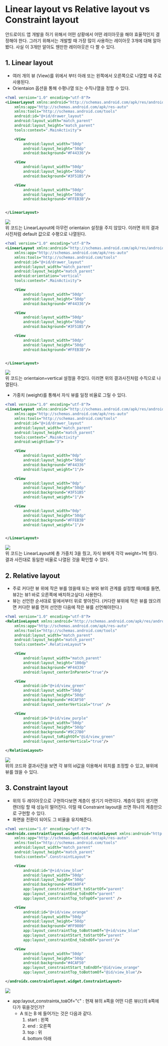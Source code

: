 # Linear layout vs Relative layout vs Constraint layout

안드로이드 앱 개발을 하기 위해서 어떤 상황에서 어떤 레이아웃을 해야 효율적인지 결정해야 한다. 그러기 위해서는 개발할 때 가장 많이 사용하는 레이아웃 3개에 대해 알아봤다. 사실 이 3개만 알아도 웬만한 레이아웃은 다 짤 수 있다.

## 1. Linear layout

- 여러 개의 뷰 (View)를 위에서 부터 아래 또는 왼쪽에서 오른쪽으로 나열할 때 주로 사용된다.
- Orientaion 옵션을 통해 수평나열 또는 수직나열을 정할 수 있다.

```xml
<?xml version="1.0" encoding="utf-8"?>
<LinearLayout xmlns:android="http://schemas.android.com/apk/res/android"
    xmlns:app="http://schemas.android.com/apk/res-auto"
    xmlns:tools="http://schemas.android.com/tools"
    android:id="@+id/drawer_layout"
    android:layout_width="match_parent"
    android:layout_height="match_parent"
    tools:context=".MainActivity">

    <View
        android:layout_width="50dp"
        android:layout_height="50dp"
        android:background="#F44336"/>

    <View
        android:layout_width="50dp"
        android:layout_height="50dp"
        android:background="#3F51B5"/>

    <View
        android:layout_width="50dp"
        android:layout_height="50dp"
        android:background="#FFEB3B"/>


</LinearLayout>
```

![](./images/linearOrientationHorizontal.PNG)  
위 코드는 LinearLayout에 아무런 orientaion 설정을 주지 않았다. 이러면 위의 결과사진처럼 default 값으로 수평으로 나열된다.

```xml
<?xml version="1.0" encoding="utf-8"?>
<LinearLayout xmlns:android="http://schemas.android.com/apk/res/android"
    xmlns:app="http://schemas.android.com/apk/res-auto"
    xmlns:tools="http://schemas.android.com/tools"
    android:id="@+id/drawer_layout"
    android:layout_width="match_parent"
    android:layout_height="match_parent"
    android:orientation="vertical"
    tools:context=".MainActivity">

    <View
        android:layout_width="50dp"
        android:layout_height="50dp"
        android:background="#F44336"/>

    <View
        android:layout_width="50dp"
        android:layout_height="50dp"
        android:background="#3F51B5"/>

    <View
        android:layout_width="50dp"
        android:layout_height="50dp"
        android:background="#FFEB3B"/>


</LinearLayout>
```

![](./images/linearOrientationVertical.PNG)  
위 코드는 orientaion=vertical 설정을 주었다. 이러면 위의 결과사진처럼 수직으로 나열된다.

- 가중치 (weight)를 통해서 자식 뷰를 일정 비율로 그릴 수 있다.

```xml
<?xml version="1.0" encoding="utf-8"?>
<LinearLayout xmlns:android="http://schemas.android.com/apk/res/android"
    xmlns:app="http://schemas.android.com/apk/res-auto"
    xmlns:tools="http://schemas.android.com/tools"
    android:id="@+id/drawer_layout"
    android:layout_width="match_parent"
    android:layout_height="match_parent"
    tools:context=".MainActivity"
    android:weightSum="3">

    <View
        android:layout_width="0dp"
        android:layout_height="50dp"
        android:background="#F44336"
        android:layout_weight="1"/>

    <View
        android:layout_width="0dp"
        android:layout_height="50dp"
        android:background="#3F51B5"
        android:layout_weight="1"/>

    <View
        android:layout_width="0dp"
        android:layout_height="50dp"
        android:background="#FFEB3B"
        android:layout_weight="1"/>


</LinearLayout>
```

![](./images/weight.PNG)  
위 코드는 LinearLayout에 총 가중치 3을 줬고, 자식 뷰에게 각각 weight=1씩 줬다. 결과 사진대로 동일한 비율로 나열된 것을 확인할 수 있다.

## 2. Relative layout

- 주로 커다란 뷰 위에 작은 뷰를 얹을때 또는 뷰와 뷰의 관계를 설정할 때(예를 들면, 뷰2는 뷰1 바로 오른쪽에 배치하고싶다) 사용한다.
- 뷰는 선언한 순서대로 밑에서부터 위로 쌓아진다. (커다란 뷰위에 작은 뷰를 얹으려면 커다란 뷰를 먼저 선언한 다음에 작은 뷰를 선언해야한다.)

```xml
<?xml version="1.0" encoding="utf-8"?>
<RelativeLayout xmlns:android="http://schemas.android.com/apk/res/android"
    xmlns:app="http://schemas.android.com/apk/res-auto"
    xmlns:tools="http://schemas.android.com/tools"
    android:layout_width="match_parent"
    android:layout_height="match_parent"
    tools:context=".RelativeLayout">

    <View
        android:layout_width="match_parent"
        android:layout_height="100dp"
        android:background="#F44336"
        android:layout_centerInParent="true"/>

    <View
        android:id="@+id/view_green"
        android:layout_width="50dp"
        android:layout_height="50dp"
        android:background="#4CAF50"
        android:layout_centerVertical="true" />

    <View
        android:id="@+id/view_purple"
        android:layout_width="50dp"
        android:layout_height="50dp"
        android:background="#9C27B0"
        android:layout_toRightOf="@id/view_green"
        android:layout_centerVertical="true"/>

</RelativeLayout>
```

![](./images/relative.PNG)  
위의 코드와 결과사진을 보면 각 뷰의 id값을 이용해서 위치를 조정할 수 있고, 뷰위에 뷰를 얹을 수 있다.

## 3. Constraint layout

- 위의 두 레이아웃으로 구현하다보면 계층이 생기기 마련이다. 계층이 많이 생기면 랜더링 할 때 성능이 떨어진다. 이럴 때 Constraint layout을 쓰면 하나의 계층만으로 구현할 수 있다.
- 화면을 전환이 되어도 그 비율을 유지해준다.

```xml
<?xml version="1.0" encoding="utf-8"?>
<androidx.constraintlayout.widget.ConstraintLayout xmlns:android="http://schemas.android.com/apk/res/android"
    xmlns:app="http://schemas.android.com/apk/res-auto"
    xmlns:tools="http://schemas.android.com/tools"
    android:layout_width="match_parent"
    android:layout_height="match_parent"
    tools:context=".ConstraintLayout">

    <View
        android:id="@+id/view_blue"
        android:layout_width="50dp"
        android:layout_height="50dp"
        android:background="#03A9F4"
        app:layout_constraintStart_toStartOf="parent"
        app:layout_constraintEnd_toEndOf="parent"
        app:layout_constraintTop_toTopOf="parent" />

    <View
        android:id="@+id/view_orange"
        android:layout_width="50dp"
        android:layout_height="50dp"
        android:background="#FF9800"
        app:layout_constraintTop_toBottomOf="@+id/view_blue"
        app:layout_constraintStart_toStartOf="parent"
        app:layout_constraintEnd_toEndOf="parent"/>

    <View
        android:layout_width="50dp"
        android:layout_height="50dp"
        android:background="#4CAF50"
        app:layout_constraintStart_toEndOf="@id/view_orange"
        app:layout_constraintTop_toBottomOf="@id/view_blue"/>

</androidx.constraintlayout.widget.ConstraintLayout>
```

![](./images/constraint.PNG)

- app:layout_constraint`A`\_to`B`Of="`C`" : 현재 뷰의 `A`쪽을 어떤 다른 뷰(`C`)의 `B`쪽에다가 묶을것인가?
  - A 또는 B 에 들어가는 것은 다음과 같다.
    1. start : 왼쪽
    2. end : 오른쪽
    3. top : 위
    4. bottom 아래

